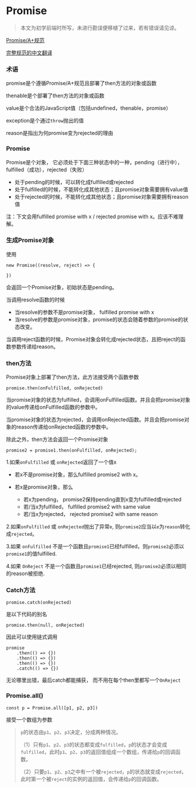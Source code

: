 
# Promise
> 本文为初学前端时所写，未进行勘误便移植了过来，若有错误请见谅。

[Promise/A+规范](https://promisesaplus.com/)

[完整规范的中文翻译](https://segmentfault.com/a/1190000002452115)

### 术语

promise是个遵循Promise/A+规范且部署了then方法的对象或函数

thenable是个部署了then方法的对象或函数

value是个合法的JavaScript值（包括undefined，thenable，promise）

exception是个通过`throw`抛出的值

reason是指出为何promise变为rejected的理由

### Promise

Promise是个对象， 它必须处于下面三种状态中的一种，pending（进行中），fulfilled（成功），rejected（失败）

- 处于pending的时候，可以转化成fulfilled或rejected
- 处于fulfilled的时候，不能转化成其他状态；且promise对象需要拥有value值
- 处于rejected的时候，不能转化成其他状态；且promise对象需要拥有reason值



注：下文会用fulfilled promise with x / rejected promise with x。应该不难理解。

### 生成Promise对象

使用

```
new Promise((resolve, reject) => {

})
```

会返回一个Promise对象，初始状态是pending。

当调用resolve函数的时候

- 当resolve的参数不是promise对象， fulfilled promise with x
- 当resolve的参数是promise对象，promise的状态会随着参数的promise的状态改变。

当调用reject函数的时候，Promise对象会转化成rejected状态，且把reject的函数参数传递给reason。





### then方法

Promise对象上部署了then方法，此方法接受两个函数参数

```
promise.then(onFulfilled, onRejected)
```

当promise对象的状态为fulfilled，会调用onFulfilled函数。并且会把promise对象的value传递给onFulfilled函数的参数中。

当promise对象的状态为rejected，会调用onRejected函数。并且会把promise对象的reason传递给onRejected函数的参数中。



除此之外，then方法会返回一个Promise对象

```
promise2 = promise1.then(onFulfilled, onRejected);
```

1.如果`onFulfilled` 或 `onRejected`返回了一个值x

- 若x不是promise对象，那么fulfilled promise2 with x。


- 若x是promise对象，那么
  - 若x为pending， promise2保持pending直到x变为fulfilled或rejected
  - 若/当x为fulfilled， fulfilled promise2 with same value
  - 若/当x为rejected， rejected promise2 with  same reason

2.如果`onFulfilled` 或 `onRejected`抛出了异常`e`, 则`promise2`应当以`e`为`reason`转化成`rejected`。

3.如果 `onFulfilled` 不是一个函数且`promise1`已经fulfilled，则`promise2`必须以`promise1`的值fulfilled.

4.如果 `OnReject` 不是一个函数且`promise1`已经rejected, 则`promise2`必须以相同的reason被拒绝.







### Catch方法

```
promise.catch(onRejected)
```

是以下代码的别名

```
promise.then(null, onRejected)
```

因此可以使用链式调用

```
promise
	.then(() => {})
	.then(() => {})
	.then(() => {})
	.catch(() => {})
```

无论哪里出错，最后catch都能捕获， 而不用在每个then里都写一个`OnReject`







### Promise.all()

```
const p = Promise.all([p1, p2, p3])
```

接受一个数组为参数

> `p`的状态由`p1`、`p2`、`p3`决定，分成两种情况。
>
> （1）只有`p1`、`p2`、`p3`的状态都变成`fulfilled`，`p`的状态才会变成`fulfilled`，此时`p1`、`p2`、`p3`的返回值组成一个数组，传递给`p`的回调函数。
>
> （2）只要`p1`、`p2`、`p3`之中有一个被`rejected`，`p`的状态就变成`rejected`，此时第一个被`reject`的实例的返回值，会传递给`p`的回调函数。
